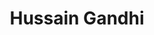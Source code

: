 ---
title: "Hussain Gandhi"
description: "Hussain Gandhi is a DevOps Engineer at Improwised Technologies Pvt Ltd. He focuses on building scalable systems through automation and scripting. He has hands-on experience with cloud infrastructure, CI/CD pipelines, and infrastructure as code. Hussain combines strong technical skills with a collaborative work style. In his free time, he enjoys learning new things."
linkedin: "https://www.linkedin.com/in/hussain-gandhi/"
image: "$lib/images/teams/Hussain.jpg"
---